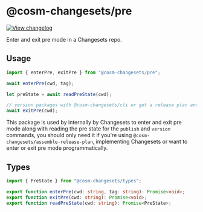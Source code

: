 # @cosm-changesets/pre

[![View changelog](https://img.shields.io/badge/changelogs.xyz-Explore%20Changelog-brightgreen)](https://changelogs.xyz/@cosm-changesets/pre)

Enter and exit pre mode in a Changesets repo.

## Usage

```ts
import { enterPre, exitPre } from "@cosm-changesets/pre";

await enterPre(cwd, tag);

let preState = await readPreState(cwd);

// version packages with @cosm-changesets/cli or get a release plan and apply it
await exitPre(cwd);
```

This package is used by internally by Changesets to enter and exit pre mode along with reading the pre state for the `publish` and `version` commands, you should only need it if you're using `@cosm-changesets/assemble-release-plan`, implementing Changesets or want to enter or exit pre mode programmatically.

## Types

```ts
import { PreState } from "@cosm-changesets/types";

export function enterPre(cwd: string, tag: string): Promise<void>;
export function exitPre(cwd: string): Promise<void>;
export function readPreState(cwd: string): Promise<PreState>;
```
